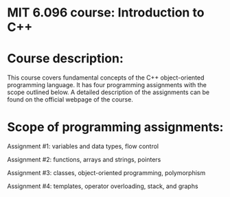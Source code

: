 # MIT 6.096 course: Introduction to C++ 

# Course description: 

This course covers fundamental concepts of the C++ object-oriented programming language. It has four programming assignments with the scope outlined below. A detailed description of the assignments can be found on the official webpage of the course. 

# Scope of programming assignments:

Assignment #1: variables and data types, flow control 

Assignment #2: functions, arrays and strings, pointers

Assignment #3: classes, object-oriented programming, polymorphism 

Assignment #4: templates, operator overloading, stack, and graphs 

 

